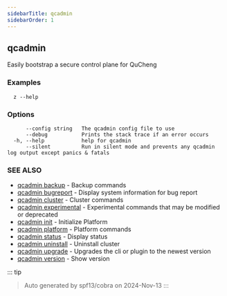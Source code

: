 ```yaml
---
sidebarTitle: qcadmin
sidebarOrder: 1
---
```


## qcadmin

Easily bootstrap a secure control plane for QuCheng

### Examples

```
  z --help
```

### Options

```
      --config string   The qcadmin config file to use
      --debug           Prints the stack trace if an error occurs
  -h, --help            help for qcadmin
      --silent          Run in silent mode and prevents any qcadmin log output except panics & fatals
```

### SEE ALSO

* [qcadmin backup](backup.md)	 - Backup commands
* [qcadmin bugreport](bugreport.md)	 - Display system information for bug report
* [qcadmin cluster](cluster.md)	 - Cluster commands
* [qcadmin experimental](experimental.md)	 - Experimental commands that may be modified or deprecated
* [qcadmin init](init.md)	 - Initialize Platform
* [qcadmin platform](platform.md)	 - Platform commands
* [qcadmin status](status.md)	 - Display status
* [qcadmin uninstall](uninstall.md)	 - Uninstall cluster
* [qcadmin upgrade](upgrade.md)	 - Upgrades the cli or plugin to the newest version
* [qcadmin version](version.md)	 - Show version

::: tip
>Auto generated by spf13/cobra on 2024-Nov-13
:::